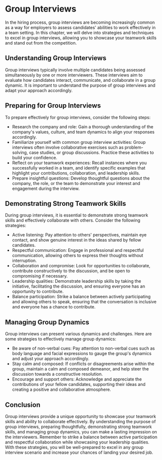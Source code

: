 Group Interviews
===========================

In the hiring process, group interviews are becoming increasingly common as a way for employers to assess candidates' abilities to work effectively in a team setting. In this chapter, we will delve into strategies and techniques to excel in group interviews, allowing you to showcase your teamwork skills and stand out from the competition.

**Understanding Group Interviews**
----------------------------------

Group interviews typically involve multiple candidates being assessed simultaneously by one or more interviewers. These interviews aim to evaluate how candidates interact, communicate, and collaborate in a group dynamic. It is important to understand the purpose of group interviews and adapt your approach accordingly.

**Preparing for Group Interviews**
----------------------------------

To prepare effectively for group interviews, consider the following steps:

* Research the company and role: Gain a thorough understanding of the company's values, culture, and team dynamics to align your responses accordingly.
* Familiarize yourself with common group interview activities: Group interviews often involve collaborative exercises such as problem-solving, case studies, or group discussions. Practice these activities to build your confidence.
* Reflect on your teamwork experiences: Recall instances where you successfully worked in a team, and identify specific examples that highlight your contributions, collaboration, and leadership skills.
* Prepare insightful questions: Develop thoughtful questions about the company, the role, or the team to demonstrate your interest and engagement during the interview.

**Demonstrating Strong Teamwork Skills**
----------------------------------------

During group interviews, it is essential to demonstrate strong teamwork skills and effectively collaborate with others. Consider the following strategies:

* Active listening: Pay attention to others' perspectives, maintain eye contact, and show genuine interest in the ideas shared by fellow candidates.
* Respectful communication: Engage in professional and respectful communication, allowing others to express their thoughts without interruption.
* Collaboration and compromise: Look for opportunities to collaborate, contribute constructively to the discussion, and be open to compromising if necessary.
* Leadership qualities: Demonstrate leadership skills by taking the initiative, facilitating the discussion, and ensuring everyone has an opportunity to contribute.
* Balance participation: Strike a balance between actively participating and allowing others to speak, ensuring that the conversation is inclusive and everyone has a chance to contribute.

**Managing Group Dynamics**
---------------------------

Group interviews can present various dynamics and challenges. Here are some strategies to effectively manage group dynamics:

* Be aware of non-verbal cues: Pay attention to non-verbal cues such as body language and facial expressions to gauge the group's dynamics and adjust your approach accordingly.
* Stay calm and composed: If conflicts or disagreements arise within the group, maintain a calm and composed demeanor, and help steer the discussion towards a constructive resolution.
* Encourage and support others: Acknowledge and appreciate the contributions of your fellow candidates, supporting their ideas and creating a positive and collaborative atmosphere.

**Conclusion**
--------------

Group interviews provide a unique opportunity to showcase your teamwork skills and ability to collaborate effectively. By understanding the purpose of group interviews, preparing thoughtfully, demonstrating strong teamwork skills, and managing group dynamics, you can make a lasting impression on the interviewers. Remember to strike a balance between active participation and respectful collaboration while showcasing your leadership qualities. With these strategies, you will be well-prepared to excel in any group interview scenario and increase your chances of landing your desired job.
